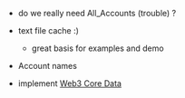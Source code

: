 
- do we really need All_Accounts (trouble) ?

- text file cache :)
  - great basis for examples and demo

- Account names
- implement [Web3 Core Data](https://web3py.readthedocs.io/en/stable/overview.html?highlight=account#api)
